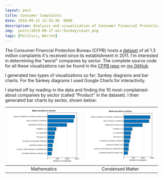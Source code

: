 ```yaml
---
layout: post
title: Consumer Complaints
date: 2019-09-22 12:33:20 -0600
description: Analysis and visualization of Consumer Financial Protection Bureau data
img:  posts/2019-08-17-air-hockey/cover.png
tags: [Politics, Warren]
---
```


The Consumer Financial Protection Bureau (CFPB) hosts a [dataset][dataset] of all 1.3 million complaints it's received since its establishment in 2011.
I'm interested in determining the "worst" companies by sector.
The complete source code for all these visualizations can be found in the [CFPB repo][cfpb] on [my GitHub][github].

I generated two types of visualizations so far: Sankey diagrams and bar charts.
For the Sankey diagrams I used Google Charts for interactivity.

I started off by reading-in the data and finding the 10 most-complained-about companies by sector (called "Product" in the dataset).
I then generated bar charts by sector, shown below:

| [![Mathematics](/assets/img/posts/2019-09-22-cfpb/Bank_account_or_service.svg)](/assets/img/posts/2019-09-22-cfpb/Bank_account_or_service.svg)  | [![Condensed Matter](/assets/img/posts/2019-09-22-cfpb/Bank_account_or_service.svg)](/assets/img/posts/2019-09-22-cfpb/Bank_account_or_service.svg) |
|:---:|:---:|
| Mathematics | Condensed Matter |

[dataset]: https://www.consumerfinance.gov/data-research/consumer-complaints/search/?from=0&searchField=all&searchText=&size=25&sort=created_date_desc
[github]: https://github.com/trislee/
[cfpb]: https://github.com/trislee/cfpb/tree/master/scripts
